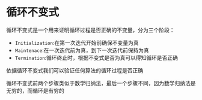 # 循环不变式

循环不变式是一个用来证明循环过程是否正确的不变量，分为三个阶段：

* `Initialization`:在第一次迭代开始前确保不变量为真
* `Maintenace`:在一次迭代前为真，到下一次迭代前保持为真
* `Termination`:循环终止时，根据不变式是否为真可以得知循环是否正确

依据循环不变式我们可以验证任何算法的循环过程是否正确

循环不变式前两个步骤类似于数学归纳法，最后一个步骤不同，因为数学归纳法是无穷的，而循环是有穷的